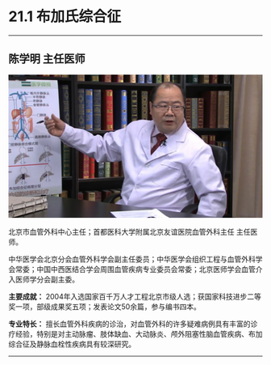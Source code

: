 # 21.1 布加氏综合征

---

## 陈学明 主任医师

![1684332447771](image/c21_001/1684332447771.png)

北京市血管外科中心主任；首都医科大学附属北京友谊医院血管外科主任 主任医师。

中华医学会北京分会血管外科学会副主任委员；中华医学会组织工程与血管外科学会常委；中国中西医结合学会周围血管疾病专业委员会常委；北京医师学会血管介入医师学分会副主委。


**主要成就：** 2004年入选国家百千万人才工程北京市级人选；获国家科技进步二等奖一项，部级成果奖五项；发表论文50余篇，参与编书四本。


**专业特长：** 擅长血管外科疾病的诊治，对血管外科的许多疑难病例具有丰富的诊疗经验，特别是对主动脉瘤、肢体缺血、大动脉炎、颅外阻塞性脑血管疾病、布加综合征及静脉血栓性疾病具有较深研究。

---
